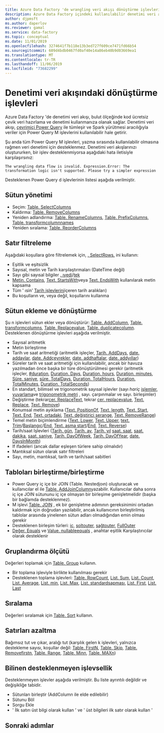 ```yaml
---
title: Azure Data Factory 'de wrangling veri akışı dönüştürme işlevleri
description: Azure Data Factory içindeki kullanılabilir denetimi veri akışı işlevlerine genel bakış
author: djpmsft
ms.author: daperlov
ms.reviewer: gamal
ms.service: data-factory
ms.topic: conceptual
ms.date: 11/01/2019
ms.openlocfilehash: 3274641f7b118e13b3ed727f609ce7471fd66b54
ms.sourcegitcommit: 609d4bdb0467fd0af40e14a86eb40b9d03669ea1
ms.translationtype: MT
ms.contentlocale: tr-TR
ms.lasthandoff: 11/06/2019
ms.locfileid: "73682299"
---
```

# <a name="transformation-functions-in-wrangling-data-flow"></a>Denetimi veri akışındaki dönüştürme işlevleri

Azure Data Factory 'de denetimi veri akışı, bulut ölçeğinde kod ücretsiz çevik veri hazırlama ve denetimi kullanmanıza olanak sağlar. Denetimi veri akışı, [çevrimiçi Power Query](https://docs.microsoft.com/powerquery-m/power-query-m-reference) ile tümleşir ve Spark yürütmesi aracılığıyla veriler için Power Query M işlevlerini kullanılabilir hale getirir. 

Şu anda tüm Power Query M işlevleri, yazma sırasında kullanılabilir olmasına rağmen veri denetimi için desteklenmez. Denetimi veri akışlarınızı oluştururken, bir işlev desteklenmiyorsa aşağıdaki hata iletisiyle karşılaşırsınız:

`The wrangling data flow is invalid. Expression.Error: The transformation logic isn't supported. Please try a simpler expression`

Desteklenen Power Query d işlevlerinin listesi aşağıda verilmiştir.

## <a name="column-management"></a>Sütun yönetimi

* Seçim: [Table. SelectColumns](https://docs.microsoft.com/powerquery-m/table-selectcolumns)
* Kaldırma: [Table. RemoveColumns](https://docs.microsoft.com/powerquery-m/table-removecolumns)
* Yeniden adlandırma: [Table. RenameColumns](https://docs.microsoft.com/powerquery-m/table-renamecolumns), [Table. PrefixColumns](https://docs.microsoft.com/powerquery-m/table-prefixcolumns), [Table. transformcolumnnames](https://docs.microsoft.com/powerquery-m/table-transformcolumnnames)
* Yeniden sıralama: [Table. ReorderColumns](https://docs.microsoft.com/powerquery-m/table-reordercolumns)

## <a name="row-filtering"></a>Satır filtreleme

Aşağıdaki koşullara göre filtrelemek için, [. SelectRows.](https://docs.microsoft.com/powerquery-m/table-selectrows) ini kullanın:

* Eşitlik ve eşitsizlik
* Sayısal, metin ve Tarih karşılaştırmaları (DateTime değil)
* Sayı gibi sayısal bilgiler [. ıyedi](https://docs.microsoft.com/powerquery-m/number-iseven)/[tek](https://docs.microsoft.com/powerquery-m/number-iseven)
* [Metin. Contains](https://docs.microsoft.com/powerquery-m/text-contains), [Text. StartsWith](https://docs.microsoft.com/powerquery-m/text-startswith)veya [Text. EndsWith](https://docs.microsoft.com/powerquery-m/text-endswith) kullanılarak metin kapsama
* Tüm ' ısin' [Tarih işlevlerini](https://docs.microsoft.com/powerquery-m/date-functions)içeren tarih aralıkları) 
* Bu koşulların ve, veya değil, koşullarını kullanma

## <a name="adding-and-transforming-columns"></a>Sütun ekleme ve dönüştürme

Şu n işlevleri sütun ekler veya dönüştürür: [Table. AddColumn](https://docs.microsoft.com/powerquery-m/table-addcolumn), [Table. transformcolumns](https://docs.microsoft.com/powerquery-m/table-transformcolumns), [Table. Replacevalue](https://docs.microsoft.com/powerquery-m/table-replacevalue), [Table. duplicatecolumn](https://docs.microsoft.com/powerquery-m/table-duplicatecolumn). Desteklenen dönüştürme işlevleri aşağıda verilmiştir.

* Sayısal aritmetik
* Metin birleştirme
* Tarih ve saat aritmetiği (aritmetik işleçler, [Tarih. AddDays](https://docs.microsoft.com/powerquery-m/date-adddays), [date. addaylar](https://docs.microsoft.com/powerquery-m/date-addmonths), [date. Addçeyrekler](https://docs.microsoft.com/powerquery-m/date-addquarters), [date. addhaftalar](https://docs.microsoft.com/powerquery-m/date-addweeks), [date. addyıllar](https://docs.microsoft.com/powerquery-m/date-addyears))
* Süreler tarih ve saat aritmetiği için kullanılabilir, ancak bir havuza yazılmadan önce başka bir türe dönüştürülmesi gerekir (aritmetik işleçler, [#duration](https://docs.microsoft.com/powerquery-m/sharpduration), [Duration. Days](https://docs.microsoft.com/powerquery-m/duration-days), [Duration. hours](https://docs.microsoft.com/powerquery-m/duration-hours), [Duration. minutes](https://docs.microsoft.com/powerquery-m/duration-minutes), [ Süre. saniye](https://docs.microsoft.com/powerquery-m/duration-seconds), [süre. TotalDays](https://docs.microsoft.com/powerquery-m/duration-totaldays), [Duration. TotalHours](https://docs.microsoft.com/powerquery-m/duration-totalhours), [Duration. TotalMinutes](https://docs.microsoft.com/powerquery-m/duration-totalminutes), [Duration. TotalSeconds](https://docs.microsoft.com/powerquery-m/duration-totalseconds))    
* En standart, bilimsel ve trigonometrik sayısal işlevler (sayı *hariç* [işlemler](https://docs.microsoft.com/powerquery-m/number-functions#operations), [yuvarlama](https://docs.microsoft.com/powerquery-m/number-functions#rounding)ve [trigonometrik metri](https://docs.microsoft.com/powerquery-m/number-functions#trigonometry) , sayı. çarpınmalar ve sayı. birleşimler)
* Değiştirme (tekrar[cer. ReplaceText](https://docs.microsoft.com/powerquery-m/replacer-replacetext), tekrar [cer. replacevalue](https://docs.microsoft.com/powerquery-m/replacer-replacevalue), [Text. Replace](https://docs.microsoft.com/powerquery-m/text-replace), [Text. Remove](https://docs.microsoft.com/powerquery-m/text-remove))
* Konumsal metin ayıklama ([Text. PositionOf](https://docs.microsoft.com/powerquery-m/text-positionof), [Text. length](https://docs.microsoft.com/powerquery-m/text-length), [Text. Start](https://docs.microsoft.com/powerquery-m/text-start), [Text. End](https://docs.microsoft.com/powerquery-m/text-end), [Text. ortadaki](https://docs.microsoft.com/powerquery-m/text-middle), [Text. değiştirici serange](https://docs.microsoft.com/powerquery-m/text-replacerange), [Text. RemoveRange](https://docs.microsoft.com/powerquery-m/text-removerange))
* Temel metin biçimlendirme ([Text. Lower](https://docs.microsoft.com/powerquery-m/text-lower), [Text. Upper](https://docs.microsoft.com/powerquery-m/text-upper), [text. Trim](https://docs.microsoft.com/powerquery-m/text-trim)/[Başlangıç](https://docs.microsoft.com/powerquery-m/text-trimstart)/[End](https://docs.microsoft.com/powerquery-m/text-trimend), [Text. asma start](https://docs.microsoft.com/powerquery-m/text-padstart)/[End](https://docs.microsoft.com/powerquery-m/text-padend), [Text. Reverse](https://docs.microsoft.com/powerquery-m/text-reverse))
* Tarih/saat Işlevleri ([Tarih. gün](https://docs.microsoft.com/powerquery-m/date-day), [Tarih. ay](https://docs.microsoft.com/powerquery-m/date-month), [Tarih. yıl](https://docs.microsoft.com/powerquery-m/date-year) [saat. saat](https://docs.microsoft.com/powerquery-m/time-hour), [saat. dakika](https://docs.microsoft.com/powerquery-m/time-minute), [saat. saniye](https://docs.microsoft.com/powerquery-m/time-second), [Tarih. DayOfWeek](https://docs.microsoft.com/powerquery-m/date-dayofweek), [Tarih. DayOfYear](https://docs.microsoft.com/powerquery-m/date-dayofyear), [date. DaysInMonth](https://docs.microsoft.com/powerquery-m/date-daysinmonth))
* If ifadeleri (ancak dallar eşleşen türlere sahip olmalıdır)
* Mantıksal sütun olarak satır filtreleri
* Sayı, metin, mantıksal, tarih ve tarih/saat sabitleri

<a name="mergingjoining-tables"></a>Tabloları birleştirme/birleştirme
----------------------
* Power Query iç içe bir JOIN (Table. Nestedjoın) oluşturacak ve kullanıcılar el ile [Table. AddJoinColumn](https://docs.microsoft.com/powerquery-m/table-addjoincolumn)yazabilir.
    Kullanıcılar daha sonra iç içe JOIN sütununu iç içe olmayan bir birleşime genişletmelidir (başka bir bağlamda desteklenmez).
* M işlevi [Table. JOIN](https://docs.microsoft.com/powerquery-m/table-join) , ek bir genişletme adımının gereksinimini ortadan kaldırmak için doğrudan yazılabilir, ancak kullanıcının birleştirilmiş tablolar arasında yinelenen sütun adları olmadığından emin olması gerekir
* Desteklenen birleşim türleri: [iç](https://docs.microsoft.com/powerquery-m/joinkind-inner), [soltouter](https://docs.microsoft.com/powerquery-m/joinkind-leftouter), [sağtouter](https://docs.microsoft.com/powerquery-m/joinkind-rightouter), [FullOuter](https://docs.microsoft.com/powerquery-m/joinkind-fullouter)
* [Değer. Equals](https://docs.microsoft.com/powerquery-m/value-equals) ve [Value. nullableequals](https://docs.microsoft.com/powerquery-m/value-nullableequals) , anahtar eşitlik Karşılaştırıcılar olarak desteklenir

## <a name="group-by"></a>Gruplandırma ölçütü

Değerleri toplamak için [Table. Group](https://docs.microsoft.com/powerquery-m/table-group) kullanın.
* Bir toplama işleviyle birlikte kullanılması gerekir
* Desteklenen toplama işlevleri: [Table. RowCount](https://docs.microsoft.com/powerquery-m/table-rowcount), [List. Sum](https://docs.microsoft.com/powerquery-m/list-sum), [List. Count](https://docs.microsoft.com/powerquery-m/list-count), [List. Average](https://docs.microsoft.com/powerquery-m/list-average), [List. min](https://docs.microsoft.com/powerquery-m/list-min), [List. Max](https://docs.microsoft.com/powerquery-m/list-max), [List. standardsapması](https://docs.microsoft.com/powerquery-m/list-standarddeviation), [List. First](https://docs.microsoft.com/powerquery-m/list-first), [List. Last](https://docs.microsoft.com/powerquery-m/list-last)

## <a name="sorting"></a>Sıralama

Değerleri sıralamak için [Table. Sort](https://docs.microsoft.com/powerquery-m/table-sort) kullanın.

## <a name="reducing-rows"></a>Satırları azaltma

Bağımsız tut ve çıkar, aralığı tut (karşılık gelen k işlevleri, yalnızca destekleme sayısı, koşullar değil: [Table. FirstN](https://docs.microsoft.com/powerquery-m/table-firstn), [Table. Skip](https://docs.microsoft.com/powerquery-m/table-skip), [Table. Removefirstn](https://docs.microsoft.com/powerquery-m/table-removefirstn), [Table. Range](https://docs.microsoft.com/powerquery-m/table-range), [Table. Minn](https://docs.microsoft.com/powerquery-m/table-minn), [Table. MAXn](https://docs.microsoft.com/powerquery-m/table-maxn))

## <a name="known-unsupported-functionality"></a>Bilinen desteklenmeyen işlevsellik

Desteklenmeyen işlevler aşağıda verilmiştir. Bu liste ayrıntılı değildir ve değişikliğe tabidir.
* Sütunları birleştir (AddColumn ile elde edilebilir)
* Sütunu Böl
* Sorgu Ekle
* ' İlk satırı üst bilgi olarak kullan ' ve ' üst bilgileri ilk satır olarak kullan '

## <a name="next-steps"></a>Sonraki adımlar
